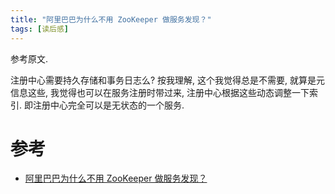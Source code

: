 ```yaml
---
title: "阿里巴巴为什么不用 ZooKeeper 做服务发现？"
tags: [读后感]
---
```


参考原文.

注册中心需要持久存储和事务日志么? 按我理解, 这个我觉得总是不需要, 就算是元信息这些, 我觉得也可以在服务注册时带过来, 注册中心根据这些动态调整一下索引. 即注册中心完全可以是无状态的一个服务.


# 参考

-   [阿里巴巴为什么不用 ZooKeeper 做服务发现？][20180904152901]


[20180904152901]: <https://yq.aliyun.com/articles/599997> "最后一次修订: 2018-06-06 14:27:38"
